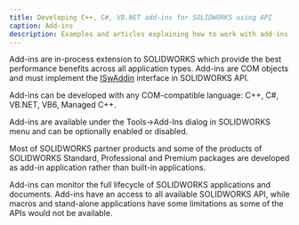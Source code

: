 ```yaml
---
title: Developing C++, C#, VB.NET add-ins for SOLIDWORKS using API
caption: Add-ins
description: Examples and articles explaining how to work with add-ins in SOLIDWORKS
---
```

Add-ins are in-process extension to SOLIDWORKS which provide the best performance benefits across all application types. Add-ins are COM objects and must implement the [ISwAddin](http://help.solidworks.com/2012/english/api/swpublishedapi/solidworks.interop.swpublished~solidworks.interop.swpublished.iswaddin.html) interface in SOLIDWORKS API.

Add-ins can be developed with any COM-compatible language: C++, C#, VB.NET, VB6, Managed C++.

Add-ins are available under the Tools->Add-Ins dialog in SOLIDWORKS menu and can be optionally enabled or disabled.

Most of SOLIDWORKS partner products and some of the products of SOLIDWORKS Standard, Professional and Premium packages are developed as add-in application rather than built-in applications.

Add-ins can monitor the full lifecycle of SOLIDWORKS applications and documents. Add-ins have an access to all available SOLIDWORKS API, while macros and stand-alone applications have some limitations as some of the APIs would not be available.